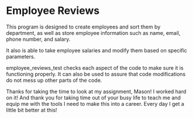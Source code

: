# Employee Reviews

This program is designed to create employees and sort them by department, as well as store employee information such as name, email, phone number, and salary.

It also is able to take employee salaries and modify them based on specific parameters.

employee_reviews_test checks each aspect of the code to make sure it is functioning properly. It can also be used to assure that code modifications do not mess up other parts of the code.

Thanks for taking the time to look at my assignment, Mason! I worked hard on it! And thank you for taking time out of your busy life to teach me and equip me with the tools I need to make this into a career. Every day I get a little bit better at this!
